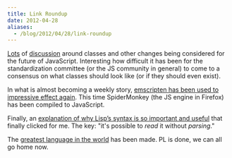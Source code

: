 ```yaml
---
title: Link Roundup
date: 2012-04-28
aliases:
  - /blog/2012/04/28/link-roundup
---
```

[Lots][classwar] of [discussion][tc30] around classes and
other changes being considered for the future of JavaScript.
Interesting how difficult it has been for the standardization
committee (or the JS community in general) to come to a consensus on
what classes should look like (or if they should even exist).

In what is almost becoming a weekly story, [emscripten has been used to
impressive effect again][jsjs]. This time SpiderMonkey (the JS engine in
Firefox) has been compiled to JavaScript. 

Finally, an
[explanation of why Lisp’s syntax is so important and useful][lisp] 
that finally clicked for me. The key: "it's possible to *read* it
without *parsing*."

The [greatest language in the world][semi] has been made. PL is done,
we can all go home now.

[semi]: http://pksunkara.github.com/semicolon/ "Semicolon"
[lisp]: http://calculist.org/blog/2012/04/17/homoiconicity-isnt-the-point/ "Homoiconicity isn't the point"
[jsjs]: http://sns.cs.princeton.edu/2012/04/javascript-in-javascript-js-js-sandboxing-third-party-scripts/ "js.js"
[classwar]: http://infrequently.org/2012/04/class-warfare/ "Class Warfare"
[tc30]: http://www.mikealrogers.com/posts/tc-thirty-what.html "TC-thirty-what"

